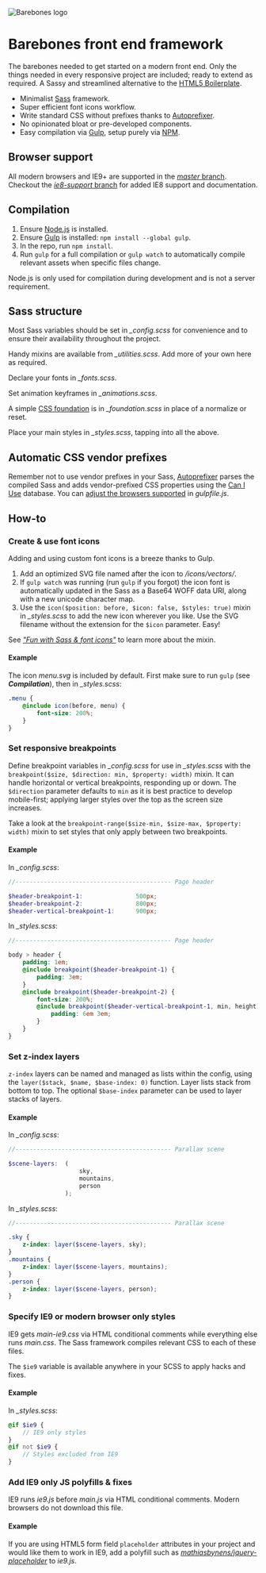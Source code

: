 ![Barebones logo](http://jaydenseric.com/shared/barebones-logo.svg)

# Barebones front end framework

The barebones needed to get started on a modern front end. Only the things needed in every responsive project are included; ready to extend as required. A Sassy and streamlined alternative to the [HTML5 Boilerplate](http://html5boilerplate.com).

- Minimalist [Sass](http://sass-lang.com) framework.
- Super efficient font icons workflow.
- Write standard CSS without prefixes thanks to [Autoprefixer](https://github.com/postcss/autoprefixer).
- No opinionated bloat or pre-developed components.
- Easy compilation via [Gulp](http://gulpjs.com), setup purely via [NPM](https://npmjs.com).

## Browser support

All modern browsers and IE9+ are supported in the [*master* branch](https://github.com/jaydenseric/Barebones/tree/master). Checkout the [*ie8-support* branch](https://github.com/jaydenseric/Barebones/tree/ie8-support) for added IE8 support and documentation.

## Compilation

1. Ensure [Node.js](https://nodejs.org) is installed.
2. Ensure [Gulp](http://gulpjs.com) is installed: `npm install --global gulp`.
3. In the repo, run `npm install`.
4. Run `gulp` for a full compilation or `gulp watch` to automatically compile relevant assets when specific files change.

Node.js is only used for compilation during development and is not a server requirement.

## Sass structure

Most Sass variables should be set in *_config.scss* for convenience and to ensure their availability throughout the project.

Handy mixins are available from *_utilities.scss*. Add more of your own here as required.

Declare your fonts in *_fonts.scss*.

Set animation keyframes in *_animations.scss*.

A simple [CSS foundation](http://jaydenseric.com/blog/forget-normalize-or-resets-lay-your-own-css-foundation) is in *_foundation.scss* in place of a normalize or reset.

Place your main styles in *_styles.scss*, tapping into all the above.

## Automatic CSS vendor prefixes

Remember not to use vendor prefixes in your Sass, [Autoprefixer](https://github.com/postcss/autoprefixer) parses the compiled Sass and adds vendor-prefixed CSS properties using the [Can I Use](http://caniuse.com) database. You can [adjust the browsers supported](https://github.com/postcss/autoprefixer#browsers) in *gulpfile.js*.

## How-to

### Create & use font icons

Adding and using custom font icons is a breeze thanks to Gulp.

1. Add an optimized SVG file named after the icon to */icons/vectors/*.
2. If `gulp watch` was running (run `gulp` if you forgot) the icon font is automatically updated in the Sass as a Base64 WOFF data URI, along with a new unicode character map.
3. Use the `icon($position: before, $icon: false, $styles: true)` mixin in *_styles.scss* to add the new icon wherever you like. Use the SVG filename without the extension for the `$icon` parameter. Easy!

See [*"Fun with Sass & font icons"*](http://jaydenseric.com/blog/fun-with-sass-and-font-icons) to learn more about the mixin.

#### Example

The icon *menu.svg* is included by default. First make sure to run `gulp` (see ***Compilation***), then in *_styles.scss*:

```scss
.menu {
	@include icon(before, menu) {
		font-size: 200%;
	}
}
```

### Set responsive breakpoints

Define breakpoint variables in *_config.scss* for use in *_styles.scss* with the `breakpoint($size, $direction: min, $property: width)` mixin. It can handle horizontal or vertical breakpoints, responding up or down. The `$direction` parameter defaults to `min` as it is best practice to develop mobile-first; applying larger styles over the top as the screen size increases.

Take a look at the `breakpoint-range($size-min, $size-max, $property: width)` mixin to set styles that only apply between two breakpoints.

#### Example

In *_config.scss*:

```scss
//-------------------------------------------- Page header

$header-breakpoint-1:				500px;
$header-breakpoint-2:				800px;
$header-vertical-breakpoint-1:		900px;
```

In *_styles.scss*:

```scss
//-------------------------------------------- Page header

body > header {
	padding: 1em;
	@include breakpoint($header-breakpoint-1) {
		padding: 3em;
	}
	@include breakpoint($header-breakpoint-2) {
		font-size: 200%;
		@include breakpoint($header-vertical-breakpoint-1, min, height) {
			padding: 6em 3em;
		}
	}
}
```

### Set z-index layers

`z-index` layers can be named and managed as lists within the config, using the `layer($stack, $name, $base-index: 0)` function. Layer lists stack from bottom to top. The optional `$base-index` parameter can be used to layer stacks of layers.

#### Example

In *_config.scss*:

```scss
//-------------------------------------------- Parallax scene

$scene-layers:	(
					sky,
					mountains,
					person
				);
```

In *_styles.scss*:

```scss
//-------------------------------------------- Parallax scene

.sky {
	z-index: layer($scene-layers, sky);
}
.mountains {
	z-index: layer($scene-layers, mountains);
}
.person {
	z-index: layer($scene-layers, person);
}
```

### Specify IE9 or modern browser only styles

IE9 gets *main-ie9.css* via HTML conditional comments while everything else runs *main.css*. The Sass framework compiles relevant CSS to each of these files.

The `$ie9` variable is available anywhere in your SCSS to apply hacks and fixes.

#### Example

In *_styles.scss*:

```scss
@if $ie9 {
	// IE9 only styles
}
@if not $ie9 {
	// Styles excluded from IE9
}
```

### Add IE9 only JS polyfills & fixes

IE9 runs *ie9.js* before *main.js* via HTML conditional comments. Modern browsers do not download this file.

#### Example

If you are using HTML5 form field `placeholder` attributes in your project and would like them to work in IE9, add a polyfill such as [*mathiasbynens/jquery-placeholder*](http://mths.be/placeholder) to *ie9.js*.
